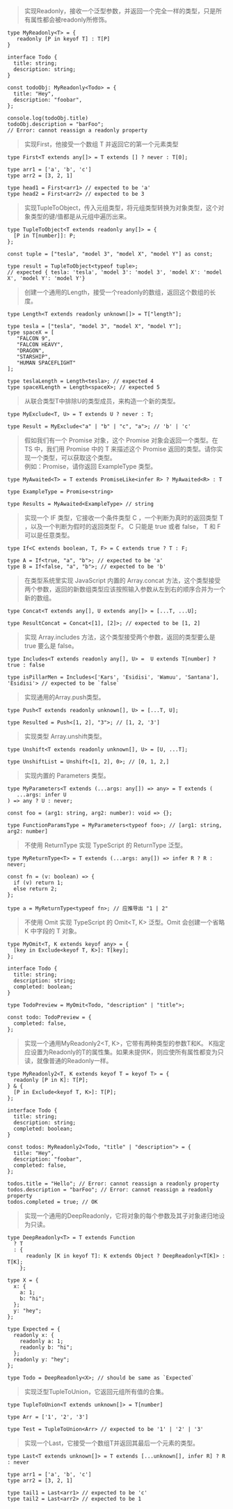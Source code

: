 
>实现Readonly，接收一个泛型参数，并返回一个完全一样的类型，只是所有属性都会被readonly所修饰。

    type MyReadonly<T> = {
       readonly [P in keyof T] : T[P]
    }

    interface Todo {
      title: string;
      description: string;
    }

    const todoObj: MyReadonly<Todo> = {
      title: "Hey",
      description: "foobar",
    };

    console.log(todoObj.title)
    todoObj.description = "barFoo"; 
    // Error: cannot reassign a readonly property

>实现First，他接受一个数组 T 并返回它的第一个元素类型

    type First<T extends any[]> = T extends [] ? never : T[0];

    type arr1 = ['a', 'b', 'c']
    type arr2 = [3, 2, 1]

    type head1 = First<arr1> // expected to be 'a'
    type head2 = First<arr2> // expected to be 3

>实现TupleToObject，传入元组类型，将元组类型转换为对象类型，这个对象类型的键/值都是从元组中遍历出来。

    type TupleToObject<T extends readonly any[]> = {
      [P in T[number]]: P;
    };

    const tuple = ["tesla", "model 3", "model X", "model Y"] as const;

    type result = TupleToObject<typeof tuple>; 
    // expected { tesla: 'tesla', 'model 3': 'model 3', 'model X': 'model X', 'model Y': 'model Y'}

>创建一个通用的Length，接受一个readonly的数组，返回这个数组的长度。

    type Length<T extends readonly unknown[]> = T["length"];

    type tesla = ["tesla", "model 3", "model X", "model Y"];
    type spaceX = [
       "FALCON 9",
       "FALCON HEAVY",
       "DRAGON",
       "STARSHIP",
       "HUMAN SPACEFLIGHT"
    ];

    type teslaLength = Length<tesla>; // expected 4
    type spaceXLength = Length<spaceX>; // expected 5

>从联合类型T中排除U的类型成员，来构造一个新的类型。

    type MyExclude<T, U> = T extends U ? never : T;

    type Result = MyExclude<"a" | "b" | "c", "a">; // 'b' | 'c'

>假如我们有一个 Promise 对象，这个 Promise 对象会返回一个类型。在 TS 中，我们用 Promise 中的 T 来描述这个 Promise 返回的类型。请你实现一个类型，可以获取这个类型。<br/>
例如：Promise，请你返回 ExampleType 类型。
    
    type MyAwaited<T> = T extends PromiseLike<infer R> ? MyAwaited<R> : T

    type ExampleType = Promise<string>

    type Results = MyAwaited<ExampleType> // string

>实现一个 IF 类型，它接收一个条件类型 C ，一个判断为真时的返回类型 T ，以及一个判断为假时的返回类型 F。 C 只能是 true 或者 false， T 和 F 可以是任意类型。

    type If<C extends boolean, T, F> = C extends true ? T : F;

    type A = If<true, "a", "b">; // expected to be 'a'
    type B = If<false, "a", "b">; // expected to be 'b'

>在类型系统里实现 JavaScript 内置的 Array.concat 方法，这个类型接受两个参数，返回的新数组类型应该按照输入参数从左到右的顺序合并为一个新的数组。

    type Concat<T extends any[], U extends any[]> = [...T, ...U];

    type ResultConcat = Concat<[1], [2]>; // expected to be [1, 2]

>实现 Array.includes 方法，这个类型接受两个参数，返回的类型要么是 true 要么是 false。

    type Includes<T extends readonly any[], U> =  U extends T[number] ? true : false

    type isPillarMen = Includes<['Kars', 'Esidisi', 'Wamuu', 'Santana'], 'Esidisi'> // expected to be `false`

>实现通用的Array.push类型。

    type Push<T extends readonly unknown[], U> = [...T, U];

    type Resulted = Push<[1, 2], "3">; // [1, 2, '3']

>实现类型 Array.unshift类型。

    type Unshift<T extends readonly unknown[], U> = [U, ...T];

    type UnshiftList = Unshift<[1, 2], 0>; // [0, 1, 2,]
>实现内置的 Parameters 类型。

    type MyParameters<T extends (...args: any[]) => any> = T extends (
       ...args: infer U
    ) => any ? U : never;

    const foo = (arg1: string, arg2: number): void => {};

    type FunctionParamsType = MyParameters<typeof foo>; // [arg1: string, arg2: number]


>不使用 ReturnType 实现 TypeScript 的 ReturnType 泛型。

    type MyReturnType<T> = T extends (...args: any[]) => infer R ? R : never;

    const fn = (v: boolean) => {
      if (v) return 1;
      else return 2;
    };

    type a = MyReturnType<typeof fn>; // 应推导出 "1 | 2"

>不使用 Omit 实现 TypeScript 的 Omit<T, K> 泛型。Omit 会创建一个省略 K 中字段的 T 对象。

    type MyOmit<T, K extends keyof any> = {
      [key in Exclude<keyof T, K>]: T[key];
    };

    interface Todo {
      title: string;
      description: string;
      completed: boolean;
    }

    type TodoPreview = MyOmit<Todo, "description" | "title">;

    const todo: TodoPreview = {
      completed: false,
    };

>实现一个通用MyReadonly2<T, K>，它带有两种类型的参数T和K。 K指定应设置为Readonly的T的属性集。如果未提供K，则应使所有属性都变为只读，就像普通的Readonly一样。

    type MyReadonly2<T, K extends keyof T = keyof T> = {
      readonly [P in K]: T[P];
    } & {
      [P in Exclude<keyof T, K>]: T[P];
    };

    interface Todo {
      title: string;
      description: string;
      completed: boolean;
    }

    const todos: MyReadonly2<Todo, "title" | "description"> = {
      title: "Hey",
      description: "foobar",
      completed: false,
    };

    todos.title = "Hello"; // Error: cannot reassign a readonly property
    todos.description = "barFoo"; // Error: cannot reassign a readonly property
    todos.completed = true; // OK

>实现一个通用的DeepReadonly，它将对象的每个参数及其子对象递归地设为只读。

    type DeepReadonly<T> = T extends Function
      ? T
      : {
          readonly [K in keyof T]: K extends Object ? DeepReadonly<T[K]> : T[K];
        };

    type X = {
      x: {
        a: 1;
        b: "hi";
      };
      y: "hey";
    };

    type Expected = {
      readonly x: {
        readonly a: 1;
        readonly b: "hi";
      };
      readonly y: "hey";
    };

    type Todo = DeepReadonly<X>; // should be same as `Expected`

>实现泛型TupleToUnion，它返回元组所有值的合集。

    type TupleToUnion<T extends unknown[]> = T[number]

    type Arr = ['1', '2', '3']

    type Test = TupleToUnion<Arr> // expected to be '1' | '2' | '3'

>实现一个Last，它接受一个数组T并返回其最后一个元素的类型。

    type Last<T extends unknown[]> = T extends [...unknown[], infer R] ? R : never

    type arr1 = ['a', 'b', 'c']
    type arr2 = [3, 2, 1]

    type tail1 = Last<arr1> // expected to be 'c'
    type tail2 = Last<arr2> // expected to be 1

